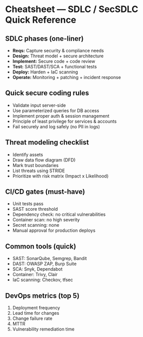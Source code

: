# Cheatsheet — SDLC / SecSDLC Quick Reference

## SDLC phases (one-liner)
- **Reqs:** Capture security & compliance needs
- **Design:** Threat model + secure architecture
- **Implement:** Secure code + code review
- **Test:** SAST/DAST/SCA + functional tests
- **Deploy:** Harden + IaC scanning
- **Operate:** Monitoring + patching + incident response

## Quick secure coding rules
- Validate input server-side
- Use parameterized queries for DB access
- Implement proper auth & session management
- Principle of least privilege for services & accounts
- Fail securely and log safely (no PII in logs)
  
## Threat modeling checklist
- Identify assets
- Draw data flow diagram (DFD)
- Mark trust boundaries
- List threats using STRIDE
- Prioritize with risk matrix (Impact x Likelihood)

## CI/CD gates (must-have)
- Unit tests pass
- SAST score threshold
- Dependency check: no critical vulnerabilities
- Container scan: no high severity
- Secret scanning: none
- Manual approval for production deploys

## Common tools (quick)
- SAST: SonarQube, Semgrep, Bandit
- DAST: OWASP ZAP, Burp Suite
- SCA: Snyk, Dependabot
- Container: Trivy, Clair
- IaC scanning: Checkov, tfsec

## DevOps metrics (top 5)
1. Deployment frequency
2. Lead time for changes
3. Change failure rate
4. MTTR
5. Vulnerability remediation time
